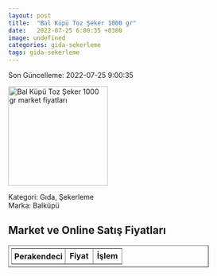 ```yaml
---
layout: post
title:  "Bal Küpü Toz Şeker 1000 gr"
date:   2022-07-25 6:00:35 +0300
image: undefined
categories: gida-sekerleme
tags: gida-sekerleme
---
```


Son Güncelleme: 2022-07-25 9:00:35

<img src="undefined" width="200" alt="Bal Küpü Toz Şeker 1000 gr market fiyatları" />

Kategori: Gıda, Şekerleme
<br />
Marka: Balküpü

<h2>Market ve Online Satış Fiyatları</h2>

<table border="1" style="padding: 5px;width:80%;">
  <tr>
    <td style="padding: 5px;"><strong>Perakendeci</strong></td>
    <td><strong>Fiyat</strong></td>
    <td><strong>İşlem</strong></td>
  </tr>
  
</table>
